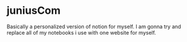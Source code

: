 # juniusCom
Basically a personalized version of notion for myself. I am gonna try and replace all of my notebooks i use with one website for myself.
